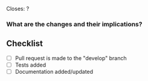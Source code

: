 <!--
Thanks for opening a PR! Your contribution is much appreciated.
To make sure your PR is handled as smoothly as possible please:
 - Link issue via "Closes #[issue_number]
 - Choose & follow the right checklist for the change that you're making:
-->

Closes: ?

### What are the changes and their implications?

## Checklist

- [ ] Pull request is made to the "develop" branch
- [ ] Tests added
- [ ] Documentation added/updated
